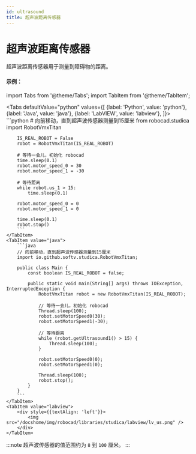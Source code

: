 ```yaml
---
id: ultrasound
title: 超声波距离传感器
---
```


# 超声波距离传感器   

超声波距离传感器用于测量到障碍物的距离。

#### 示例：

import Tabs from '@theme/Tabs';
import TabItem from '@theme/TabItem';

<Tabs
    defaultValue="python"
    values={[
        {label: 'Python', value: 'python'},
        {label: 'Java', value: 'java'},
        {label: 'LabVIEW', value: 'labview'},
    ]}>
    <TabItem value="python">  
        ```python
        # 向前移动，直到超声波传感器测量到15厘米
        from robocad.studica import RobotVmxTitan

        IS_REAL_ROBOT = False
        robot = RobotVmxTitan(IS_REAL_ROBOT)
        
        # 等待一会儿，初始化 robocad
        time.sleep(0.1)
        robot.motor_speed_0 = 30
        robot.motor_speed_1 = -30

        # 等待距离
        while robot.us_1 > 15:
            time.sleep(0.1)

        robot.motor_speed_0 = 0
        robot.motor_speed_1 = 0

        time.sleep(0.1)
        robot.stop()
        ```
    </TabItem>
    <TabItem value="java">
        ```java
        // 向前移动，直到超声波传感器测量到15厘米
        import io.github.softv.studica.RobotVmxTitan;

        public class Main {
            const boolean IS_REAL_ROBOT = false;

            public static void main(String[] args) throws IOException, InterruptedException {
                RobotVmxTitan robot = new RobotVmxTitan(IS_REAL_ROBOT);

                // 等待一会儿，初始化 robocad
                Thread.sleep(100);
                robot.setMotorSpeed0(30);
                robot.setMotorSpeed1(-30);

                // 等待距离
                while (robot.getUltrasound1() > 15) {
                    Thread.sleep(100);
                }
                
                robot.setMotorSpeed0(0);
                robot.setMotorSpeed1(0);

                Thread.sleep(100);
                robot.stop();
            }
        }
        ```
    </TabItem>
    <TabItem value="labview">
        <div style={{textAlign: 'left'}}>
            <img src="/docshome/img/robocad/libraries/studica/labview/lv_us.png" />
        </div>
    </TabItem>
</Tabs>   

:::note
超声波传感器的值范围约为 ```8``` 到 ```100``` 厘米。
:::
